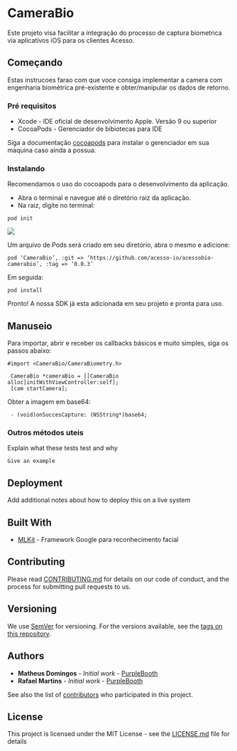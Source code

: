 # CameraBio

Este projeto visa facilitar a integração do processo de captura biometrica via aplicativos iOS para os clientes Acesso. 

## Começando

Estas instrucoes farao com que voce consiga implementar a camera com engenharia biométrica pré-existente e obter/manipular os dados de retorno.

### Pré requisitos

 - Xcode - IDE oficial de desenvolvimento Apple. Versão 9 ou superior
 - CocoaPods - Gerenciador de bibiotecas para IDE

Siga a documentação [cocoapods](https://cocoapods.org/) para instalar o gerenciador em sua maquina caso ainda a possua. 

### Instalando

Recomendamos o uso do cocoapods para o desenvolvimento da aplicação. 

- Abra o terminal e navegue até o diretório raiz da aplicação.
- Na raiz, digite no terminal: 

```
pod init 
```

![](https://media.giphy.com/media/QCCiKSwfM8wuyYPaOI/giphy.gif)

Um arquivo de Pods será criado em seu diretório, abra o mesmo e adicione:

```
pod ‘CameraBio’, :git => ‘https://github.com/acesso-io/acessobio-camerabio’, :tag => ‘0.0.3’
```

Em seguida: 

```
pod install
```

Pronto! A nossa SDK já esta adicionada em seu projeto e pronta para uso. 

## Manuseio

Para importar, abrir e receber os callbacks básicos e muito simples, siga os passos abaixo: 

```
#import <CameraBio/CameraBiometry.h>
```

```
 CameraBio *cameraBio = [[CameraBio alloc]initWithViewController:self];     
 [cam startCamera];
```

Obter a imagem em base64:

```
 - (void)onSuccesCapture: (NSString*)base64;
```

### Outros métodos uteis

Explain what these tests test and why

```
Give an example
```


## Deployment

Add additional notes about how to deploy this on a live system

## Built With

* [MLKit](https://firebase.google.com/docs/ml-kit/?hl=pt-br) - Framework Google para reconhecimento facial

## Contributing

Please read [CONTRIBUTING.md](https://gist.github.com/PurpleBooth/b24679402957c63ec426) for details on our code of conduct, and the process for submitting pull requests to us.

## Versioning

We use [SemVer](http://semver.org/) for versioning. For the versions available, see the [tags on this repository](https://github.com/your/project/tags). 

## Authors

* **Matheus Domingos** - *Initial work* - [PurpleBooth](https://github.com/PurpleBooth)
* **Rafael Martins** - *Initial work* - [PurpleBooth](https://github.com/PurpleBooth)

See also the list of [contributors](https://github.com/your/project/contributors) who participated in this project.

## License

This project is licensed under the MIT License - see the [LICENSE.md](LICENSE.md) file for details


